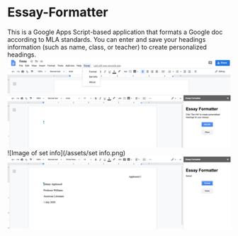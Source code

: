 # Essay-Formatter
This is a Google Apps Script-based application that formats a Google doc according to MLA standards. 
You can enter and save your headings information (such as name, class, or teacher) to create personalized headings.
![Image of dropdown](/assets/dropdown.png)
![Image of sidebar](/assets/menu.png)
![Image of set info](/assets/set info.png)
![Image of formatted example](/assets/example.png)
